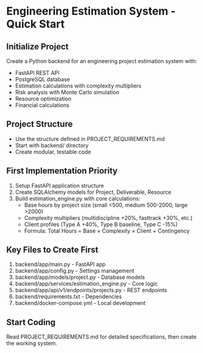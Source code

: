 # Engineering Estimation System - Quick Start

## Initialize Project
Create a Python backend for an engineering project estimation system with:
- FastAPI REST API
- PostgreSQL database
- Estimation calculations with complexity multipliers
- Risk analysis with Monte Carlo simulation
- Resource optimization
- Financial calculations

## Project Structure
- Use the structure defined in PROJECT_REQUIREMENTS.md
- Start with backend/ directory
- Create modular, testable code

## First Implementation Priority
1. Setup FastAPI application structure
2. Create SQLAlchemy models for Project, Deliverable, Resource
3. Build estimation_engine.py with core calculations:
   - Base hours by project size (small <500, medium 500-2000, large >2000)
   - Complexity multipliers (multidiscipline +20%, fasttrack +30%, etc.)
   - Client profiles (Type A +40%, Type B baseline, Type C -15%)
   - Formula: Total Hours = Base × Complexity × Client + Contingency

## Key Files to Create First
1. backend/app/main.py - FastAPI app
2. backend/app/config.py - Settings management  
3. backend/app/models/project.py - Database models
4. backend/app/services/estimation_engine.py - Core logic
5. backend/app/api/v1/endpoints/projects.py - REST endpoints
6. backend/requirements.txt - Dependencies
7. backend/docker-compose.yml - Local development

## Start Coding
Read PROJECT_REQUIREMENTS.md for detailed specifications, then create the working system.